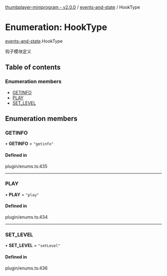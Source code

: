 [thumbplayer-miniprogram - v2.0.0](../README.md) / [events-and-state](../modules/events_and_state.md) / HookType

# Enumeration: HookType

[events-and-state](../modules/events_and_state.md).HookType

钩子模块定义

## Table of contents

### Enumeration members

- [GETINFO](events_and_state.HookType.md#getinfo)
- [PLAY](events_and_state.HookType.md#play)
- [SET\_LEVEL](events_and_state.HookType.md#set_level)

## Enumeration members

### GETINFO

• **GETINFO** = `"getinfo"`

#### Defined in

plugin/enums.ts:435

___

### PLAY

• **PLAY** = `"play"`

#### Defined in

plugin/enums.ts:434

___

### SET\_LEVEL

• **SET\_LEVEL** = `"setLevel"`

#### Defined in

plugin/enums.ts:436
